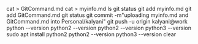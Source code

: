 cat > GitCommand.md
cat > myinfo.md
ls
git status
git add myinfo.md
git add GitCommand.md
git status
git commit -m"uploading myinfo.md and GitCommand.md into Personal/kalyani"
git push -u origin kalyani@work
python --version
python2 --version
python2 --version
python3 --version
sudo apt install python2
python2 --version
python3 --version
clear
